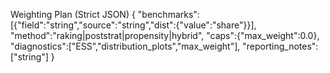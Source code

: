 Weighting Plan (Strict JSON)
{
  "benchmarks":[{"field":"string","source":"string","dist":{"value":"share"}}],
  "method":"raking|poststrat|propensity|hybrid",
  "caps":{"max_weight":0.0},
  "diagnostics":["ESS","distribution_plots","max_weight"],
  "reporting_notes":["string"]
}

